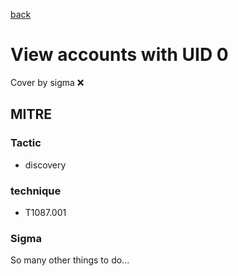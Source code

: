 [back](../index.md)
# View accounts with UID 0
Cover by sigma :x: 

## MITRE
### Tactic
  - discovery

### technique
  - T1087.001

### Sigma

 So many other things to do...